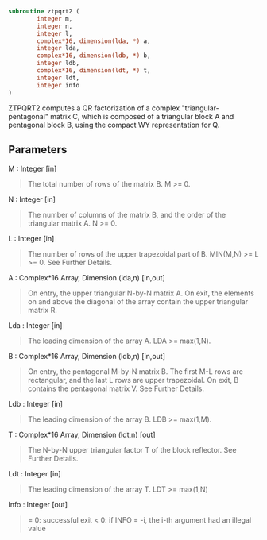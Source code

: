 ```fortran
subroutine ztpqrt2 (
		integer m,
		integer n,
		integer l,
		complex*16, dimension(lda, *) a,
		integer lda,
		complex*16, dimension(ldb, *) b,
		integer ldb,
		complex*16, dimension(ldt, *) t,
		integer ldt,
		integer info
)
```

 ZTPQRT2 computes a QR factorization of a complex "triangular-pentagonal"
 matrix C, which is composed of a triangular block A and pentagonal block B,
 using the compact WY representation for Q.

## Parameters
M : Integer [in]
> The total number of rows of the matrix B.
> M >= 0.

N : Integer [in]
> The number of columns of the matrix B, and the order of
> the triangular matrix A.
> N >= 0.

L : Integer [in]
> The number of rows of the upper trapezoidal part of B.
> MIN(M,N) >= L >= 0.  See Further Details.

A : Complex*16 Array, Dimension (lda,n) [in,out]
> On entry, the upper triangular N-by-N matrix A.
> On exit, the elements on and above the diagonal of the array
> contain the upper triangular matrix R.

Lda : Integer [in]
> The leading dimension of the array A.  LDA >= max(1,N).

B : Complex*16 Array, Dimension (ldb,n) [in,out]
> On entry, the pentagonal M-by-N matrix B.  The first M-L rows
> are rectangular, and the last L rows are upper trapezoidal.
> On exit, B contains the pentagonal matrix V.  See Further Details.

Ldb : Integer [in]
> The leading dimension of the array B.  LDB >= max(1,M).

T : Complex*16 Array, Dimension (ldt,n) [out]
> The N-by-N upper triangular factor T of the block reflector.
> See Further Details.

Ldt : Integer [in]
> The leading dimension of the array T.  LDT >= max(1,N)

Info : Integer [out]
> = 0: successful exit
> < 0: if INFO = -i, the i-th argument had an illegal value

